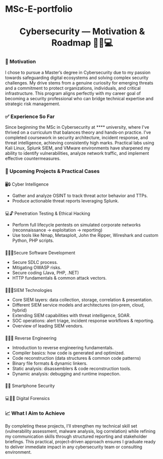 # MSc-E-portfolio

<h1 align="center">Cybersecurity — Motivation & Roadmap 🕵️‍♂️💻</h1>

###

<h3 align="left">🎯 Motivation </h3>

<p align="left">I chose to pursue a Master’s degree in Cybersecurity due to my passion towards safeguarding digital ecosystems and solving complex security challenges. My drive stems from a genuine curiosity for emerging threats and a commitment to protect organizations, individuals, and critical infrastructure. This program aligns perfectly with my career goal of becoming a security professional who can bridge technical expertise and strategic risk management.</p>

###

<h3 align="left">✅ Experience So Far </h3>

<p align="left">Since beginning the MSc in Cybersecurity at **** university, where I've thrived on a curriculum that balances theory and hands‑on practice. I’ve completed coursework in security architecture, incident response, and threat intelligence, achieving consistently high marks. Practical labs using Kali Linux, Splunk SIEM, and VMware environments have sharpened my ability to identify vulnerabilities, analyze network traffic, and implement effective countermeasures.
</p>


<h3 align="left">🚀 Upcoming Projects & Practical Cases</h3>

###

🖥️🔒 Cyber Intelligence 
- Gather and analyze OSINT to track threat actor behavior and TTPs.
- Produce actionable threat reports leveraging Splunk.

###

💻🔓 Penetration Testing & Ethical Hacking 
- Perform full lifecycle pentests on simulated corporate networks (reconnaissance → exploitation → reporting)
- Use tools like Nmap, Metasploit, John the Ripper, Wireshark and custom Python, PHP scripts.

###

🧑‍💻🔐Secure Software Development
- Secure SDLC process.
- Mitigating OWASP risks.
- Secure coding (Java, PHP, .NET)
- HTTP fundamentals & common attack vectors.

###

🧑‍💻🌐SIEM Technologies
- Core SIEM layers: data collection, storage, correlation & presentation.  
- Different SIEM service models and architectures (on‑prem, cloud, hybrid)  
- Extending SIEM capabilities with threat intelligence, SOAR. 
- SOC operations: alert triage, incident response workflows & reporting.  
- Overview of leading SIEM vendors. 

###

🤖🧑‍💻 Reverse Engineering
- Introduction to reverse engineering fundamentals.  
- Compiler basics: how code is generated and optimized.  
- Code reconstruction (data structures & common code patterns)  
- Binary file formats & dynamic linkers.  
- Static analysis: disassemblers & code reconstruction tools.  
- Dynamic analysis: debugging and runtime inspection.

###

📲🔐 Smartphone Security

###

💻🕵️‍♂️ Digital Forensics 

###

<h3 align="left">📈 What I Aim to Achieve</h3>

<p align="left">By completing these projects, I'll strengthen my technical skill set (vulnerability assessment, malware analysis, log correlation) while refining my communication skills through structured reporting and stakeholder briefings. This practical, project‑driven approach ensures I graduate ready to deliver immediate impact in any cybersecurity team or consulting environment.</p>
